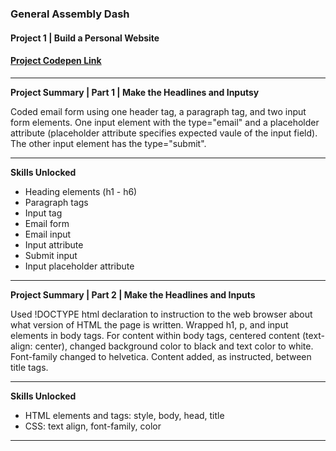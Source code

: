 
### General Assembly Dash 
#### Project 1 | Build a Personal Website

#### [Project Codepen Link]( https://codepen.io/Astra_Rai_Daniels/pen/RmrYNB) 

---
**Project Summary | Part 1 | Make the Headlines and Inputsy**

Coded email form using one header tag, a paragraph tag, and two input form elements. One input element with the type="email" and a  placeholder attribute (placeholder attribute specifies expected vaule of the input field). The other input element has the type="submit". 

---

**Skills Unlocked**

- Heading elements (h1 - h6)
- Paragraph tags
- Input tag
- Email form 
- Email input
- Input attribute 
- Submit input
- Input placeholder attribute

----

**Project Summary | Part 2 | Make the Headlines and Inputs**

Used !DOCTYPE html  declaration to instruction to the web browser about what version of HTML the page is written. Wrapped h1, p, and input elements in body tags. For content within body tags, centered content (text-align: center), changed background color to black and text color to white. Font-family changed to helvetica. Content added, as instructed, between title tags. 

---

**Skills Unlocked**

- HTML elements and tags: style, body, head, title  
- CSS: text align, font-family, color

----





